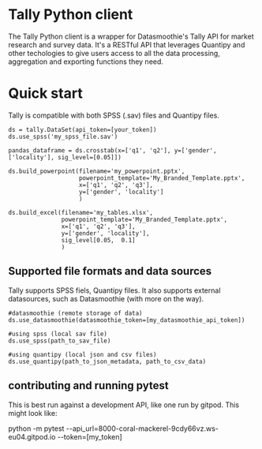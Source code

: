 # Tally Python client
The Tally Python client is a wrapper for Datasmoothie's Tally API for market research and survey data. It's a RESTful
API that leverages Quantipy and other techologies to give users access to all the data processing, aggregation and
exporting functions they need.

# Quick start
Tally is compatible with both SPSS (.sav) files and Quantipy files.

```
ds = tally.DataSet(api_token=[your_token])
ds.use_spss('my_spss_file.sav')

pandas_dataframe = ds.crosstab(x=['q1', 'q2'], y=['gender', ['locality'], sig_level=[0.05]])

ds.build_powerpoint(filename='my_powerpoint.pptx',
                    powerpoint_template='My_Branded_Template.pptx', 
                    x=['q1', 'q2', 'q3'], 
                    y=['gender', 'locality']
                    )

ds.build_excel(filename='my_tables.xlsx',
               powerpoint_template='My_Branded_Template.pptx', 
               x=['q1', 'q2', 'q3'], 
               y=['gender', 'locality'],
               sig_level[0.05,  0.1]
               )

```
## Supported file formats and data sources
Tally supports SPSS fiels, Quantipy files. It also supports external datasources, such as Datasmoothie (with more on the way).

```
#datasmoothie (remote storage of data)
ds.use_datasmoothie(datasmoothie_token=[my_datasmoothie_api_token])

#using spss (local sav file)
ds.use_spss(path_to_sav_file)

#using quantipy (local json and csv files)
ds.use_quantipy(path_to_json_metadata, path_to_csv_data)
```


## contributing and running pytest

This is best run against a development API, like one run by gitpod. This might look like: 

python -m pytest --api_url=8000-coral-mackerel-9cdy66vz.ws-eu04.gitpod.io --token=[my_token]

